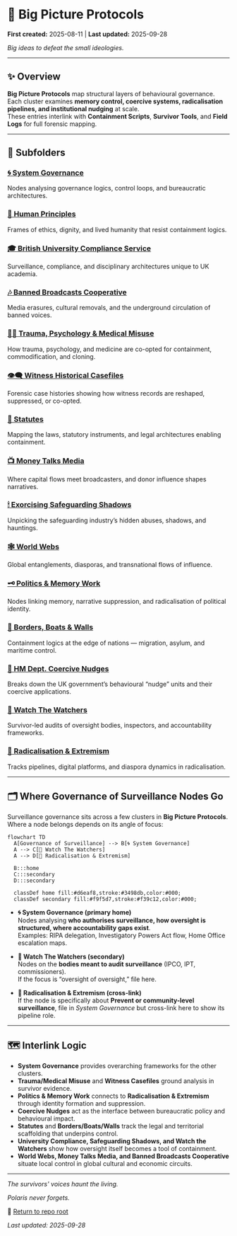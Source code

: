 # 🧠 Big Picture Protocols  

**First created:** 2025-08-11 | **Last updated:** 2025-09-28  

*Big ideas to defeat the small ideologies.*  

---

## ✨ Overview  
**Big Picture Protocols** map structural layers of behavioural governance.  
Each cluster examines **memory control, coercive systems, radicalisation pipelines, and institutional nudging** at scale.  
These entries interlink with **Containment Scripts**, **Survivor Tools**, and **Field Logs** for full forensic mapping.  

---

## 📂 Subfolders  

### [🌀 System Governance](./🌀_System_Governance)  
Nodes analysing governance logics, control loops, and bureaucratic architectures.  

### [🌱 Human Principles](./🌱_Human_Principles)  
Frames of ethics, dignity, and lived humanity that resist containment logics.  

### [🎓 British University Compliance Service](./🎓_British_University_Compliance_Service)  
Surveillance, compliance, and disciplinary architectures unique to UK academia.  

### [🎶 Banned Broadcasts Cooperative](./🎶_Banned_Broadcasts_Cooperative)  
Media erasures, cultural removals, and the underground circulation of banned voices.  

### [🐦‍🔥 Trauma, Psychology & Medical Misuse](./🐦‍🔥_Trauma_Psycology_Medical_Misuse)  
How trauma, psychology, and medicine are co-opted for containment, commodification, and cloning.  

### [👁️‍🗨️ Witness Historical Casefiles](./👁️‍🗨️_Witness_Historical_Casefiles)  
Forensic case histories showing how witness records are reshaped, suppressed, or co-opted.  

### [📜 Statutes](./📜_Statutes)  
Mapping the laws, statutory instruments, and legal architectures enabling containment.  

### [📺 Money Talks Media](./📺_Money_Talks_Media)  
Where capital flows meet broadcasters, and donor influence shapes narratives.  

### [🕯 Exorcising Safeguarding Shadows](./🕯_Exorcising_Safeguarding_Shadows)  
Unpicking the safeguarding industry’s hidden abuses, shadows, and hauntings.  

### [🕸️ World Webs](./🕸️_World_Webs)  
Global entanglements, diasporas, and transnational flows of influence.  

### [🗝️ Politics & Memory Work](./🗝️_Politics_Memory_Work)  
Nodes linking memory, narrative suppression, and radicalisation of political identity.  

### [🛟 Borders, Boats & Walls](./🛟_Borders_Boats_Walls)  
Containment logics at the edge of nations — migration, asylum, and maritime control.  

### [🧠 HM Dept. Coercive Nudges](./🧠_HM_Dept_Coercive_Nudges)  
Breaks down the UK government’s behavioural “nudge” units and their coercive applications.  

### [🧿 Watch The Watchers](./🧿_Watch_The_Watchers)  
Survivor-led audits of oversight bodies, inspectors, and accountability frameworks.  

### [🪬 Radicalisation & Extremism](./🪬_Radicalisation_Extremism)  
Tracks pipelines, digital platforms, and diaspora dynamics in radicalisation.  

---

## 🗂️ Where Governance of Surveillance Nodes Go  

Surveillance governance sits across a few clusters in **Big Picture Protocols**.  
Where a node belongs depends on its angle of focus:

```mermaid
flowchart TD
  A[Governance of Surveillance] --> B[🌀 System Governance]
  A --> C[🧿 Watch The Watchers]
  A --> D[🪬 Radicalisation & Extremism]

  B:::home
  C:::secondary
  D:::secondary

  classDef home fill:#d6eaf8,stroke:#3498db,color:#000;
  classDef secondary fill:#f9f5d7,stroke:#f39c12,color:#000;
```

- **🌀 System Governance (primary home)**  
  Nodes analysing **who authorises surveillance, how oversight is structured, where accountability gaps exist**.  
  Examples: RIPA delegation, Investigatory Powers Act flow, Home Office escalation maps.  

- **🧿 Watch The Watchers (secondary)**  
  Nodes on the **bodies meant to audit surveillance** (IPCO, IPT, commissioners).  
  If the focus is “oversight of oversight,” file here.  

- **🪬 Radicalisation & Extremism (cross-link)**  
  If the node is specifically about **Prevent or community-level surveillance**, file in *System Governance* but cross-link here to show its pipeline role.  

---

## 🗺️ Interlink Logic  
- **System Governance** provides overarching frameworks for the other clusters.  
- **Trauma/Medical Misuse** and **Witness Casefiles** ground analysis in survivor evidence.  
- **Politics & Memory Work** connects to **Radicalisation & Extremism** through identity formation and suppression.  
- **Coercive Nudges** act as the interface between bureaucratic policy and behavioural impact.  
- **Statutes** and **Borders/Boats/Walls** track the legal and territorial scaffolding that underpins control.  
- **University Compliance, Safeguarding Shadows, and Watch the Watchers** show how oversight itself becomes a tool of containment.  
- **World Webs, Money Talks Media, and Banned Broadcasts Cooperative** situate local control in global cultural and economic circuits.  

---

*The survivors' voices haunt the living.*  

*Polaris never forgets.*  

🏮 [Return to repo root](https://github.com/josefsbreakfast/Polaris-Protocol/)  

_Last updated: 2025-09-28_  

